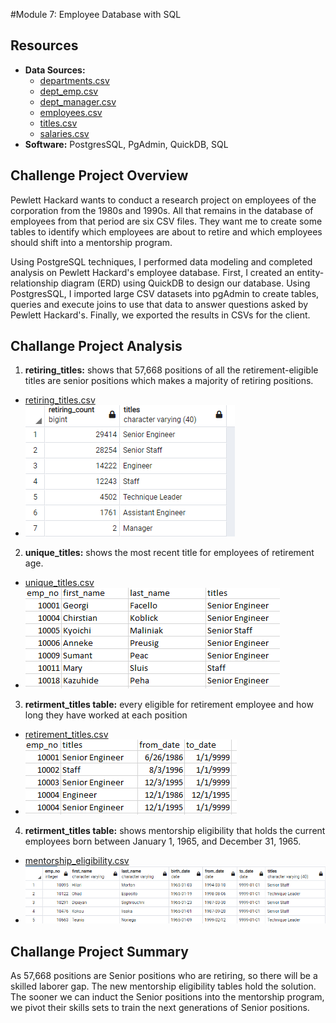 
#Module 7: Employee Database with SQL
## Resources

- **Data Sources:** 
  - [departments.csv](Resources/departments.csv)
  - [dept_emp.csv](Resources/dept_emp.csv)
  - [dept_manager.csv](Resources/dept_manager.csv)
  - [employees.csv](Resources/employees.csv)
  - [titles.csv](Resources/titles.csv)
  - [salaries.csv](Resources/salaries.csv)
- **Software:** PostgresSQL, PgAdmin, QuickDB, SQL

## Challenge Project Overview 


Pewlett Hackard wants to conduct a research project on employees of the corporation from the 1980s and 1990s. All that remains in the database of employees from that period are six CSV files. They want me to create some tables to identify which employees are about to retire and which employees should shift into a mentorship program.

Using PostgreSQL techniques, I performed data modeling and completed analysis on Pewlett Hackard's employee database. First, I created an entity-relationship diagram (ERD) using QuickDB to design our database. Using PostgresSQL, I imported large CSV datasets into pgAdmin to create tables, queries and execute joins to use that data to answer questions asked by Pewlett Hackard's. Finally, we exported the results in CSVs for the client.

## Challange Project Analysis
1) **retiring_titles:** shows that 57,668 positions of all the retirement-eligible titles are senior positions which makes a majority of retiring positions. 
  - [retiring_titles.csv](retiring_titles.csv)
  - ![retiring_titles table](Images/Fig1.PNG)
2) **unique_titles:** shows the most recent title for employees of retirement age.
  - [unique_titles.csv](unique_titles.csv)
  - ![unique_titles table](Images/Fig2.PNG)
3) **retirment_titles table:** every eligible for retirement employee and how long they have worked at each position
  - [retirement_titles.csv](retirement_titles.csv)
  - ![retirment_titles table](Images/Fig3.PNG)
4) **retirment_titles table:** shows mentorship eligibility that holds the current employees born between January 1, 1965, and December 31, 1965.
  - [mentorship_eligibility.csv](mentorship_eligibility.csvv)
  - ![mentorship_eligibilitytable](Images/Fig4.PNG)

## Challange Project Summary
As 57,668 positions are Senior positions who are retiring, so there will be a skilled laborer gap. The new mentorship eligibility tables hold the solution. The sooner we can induct the Senior positions into the mentorship program, we pivot their skills sets to train the next generations of Senior positions.  

